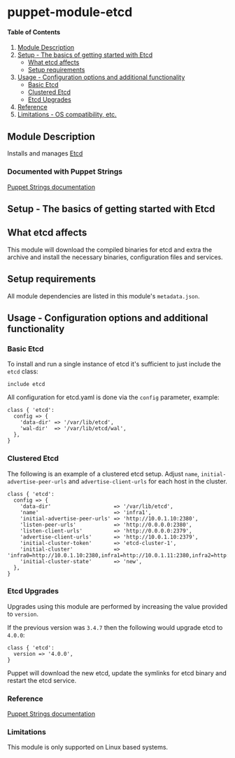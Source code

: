 # puppet-module-etcd

#### Table of Contents

1. [Module Description](#module-description)
1. [Setup - The basics of getting started with Etcd](#setup)
    * [What etcd affects](#what-etcd-affects)
    * [Setup requirements](#setup-requirements)
1. [Usage - Configuration options and additional functionality](#usage)
    * [Basic Etcd](#basic-etcd)
    * [Clustered Etcd](#clustered-etcd)
    * [Etcd Upgrades](#etcd-upgrades)
1. [Reference](#reference)
1. [Limitations - OS compatibility, etc.](#limitations)

## Module Description

Installs and manages [Etcd](https://etcd.io/)

### Documented with Puppet Strings

[Puppet Strings documentation](http://tailored-automation.github.io/puppet-module-etcd/)

## Setup - The basics of getting started with Etcd

## What etcd affects

This module will download the compiled binaries for etcd and extra the archive and install the necessary binaries, configuration files and services.

## Setup requirements

All module dependencies are listed in this module's `metadata.json`.

## Usage - Configuration options and additional functionality

### Basic Etcd

To install and run a single instance of etcd it's sufficient to just include the `etcd` class:

```puppet
include etcd
```

All configuration for etcd.yaml is done via the `config` parameter, example:

```puppet
class { 'etcd':
  config => {
    'data-dir' => '/var/lib/etcd',
    'wal-dir'  => '/var/lib/etcd/wal',
  },
}
```

### Clustered Etcd

The following is an example of a clustered etcd setup.
Adjust `name`, `initial-advertise-peer-urls` and `advertise-client-urls` for each host in the cluster.

```puppet
class { 'etcd':
  config => {
    'data-dir'                    => '/var/lib/etcd',
    'name'                        => 'infra1',
    'initial-advertise-peer-urls' => 'http://10.0.1.10:2380',
    'listen-peer-urls'            => 'http://0.0.0.0:2380',
    'listen-client-urls'          => 'http://0.0.0.0:2379',
    'advertise-client-urls'       => 'http://10.0.1.10:2379',
    'initial-cluster-token'       => 'etcd-cluster-1',
    'initial-cluster'             => 'infra0=http://10.0.1.10:2380,infra1=http://10.0.1.11:2380,infra2=http://10.0.1.12:2380',
    'initial-cluster-state'       => 'new',
  },
}
```

### Etcd Upgrades

Upgrades using this module are performed by increasing the value provided to `version`.

If the previous version was `3.4.7` then the following would upgrade etcd to `4.0.0`:

```puppet
class { 'etcd':
  version => '4.0.0',
}
```

Puppet will download the new etcd, update the symlinks for etcd binary and restart the etcd service.

### Reference

[Puppet Strings documentation](http://tailored-automation.github.io/puppet-module-etcd/)

### Limitations

This module is only supported on Linux based systems.
